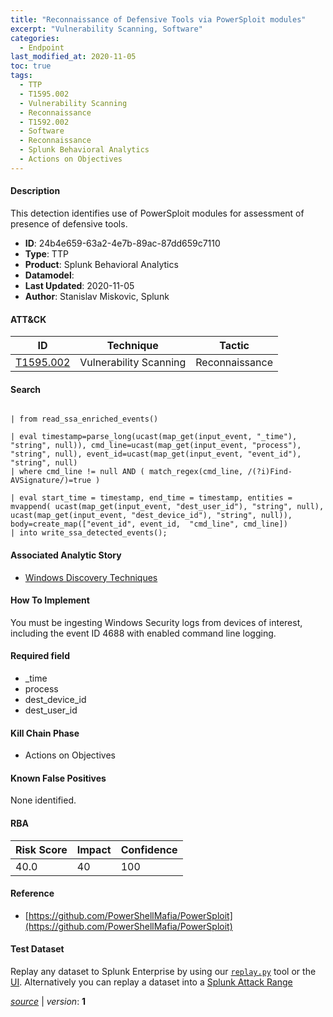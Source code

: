 ```yaml
---
title: "Reconnaissance of Defensive Tools via PowerSploit modules"
excerpt: "Vulnerability Scanning, Software"
categories:
  - Endpoint
last_modified_at: 2020-11-05
toc: true
tags:
  - TTP
  - T1595.002
  - Vulnerability Scanning
  - Reconnaissance
  - T1592.002
  - Software
  - Reconnaissance
  - Splunk Behavioral Analytics
  - Actions on Objectives
---
```




#### Description

This detection identifies use of PowerSploit modules for assessment of presence of defensive tools.

- **ID**: 24b4e659-63a2-4e7b-89ac-87dd659c7110
- **Type**: TTP
- **Product**: Splunk Behavioral Analytics
- **Datamodel**: 
- **Last Updated**: 2020-11-05
- **Author**: Stanislav Miskovic, Splunk


#### ATT&CK

| ID          | Technique   | Tactic       |
| ----------- | ----------- |--------------|
| [T1595.002](https://attack.mitre.org/techniques/T1595/002/) | Vulnerability Scanning | Reconnaissance || [T1592.002](https://attack.mitre.org/techniques/T1592/002/) | Software | Reconnaissance |


#### Search

```

| from read_ssa_enriched_events()

| eval timestamp=parse_long(ucast(map_get(input_event, "_time"), "string", null)), cmd_line=ucast(map_get(input_event, "process"), "string", null), event_id=ucast(map_get(input_event, "event_id"), "string", null) 
| where cmd_line != null AND ( match_regex(cmd_line, /(?i)Find-AVSignature/)=true )

| eval start_time = timestamp, end_time = timestamp, entities = mvappend( ucast(map_get(input_event, "dest_user_id"), "string", null), ucast(map_get(input_event, "dest_device_id"), "string", null)), body=create_map(["event_id", event_id,  "cmd_line", cmd_line]) 
| into write_ssa_detected_events();
```

#### Associated Analytic Story
* [Windows Discovery Techniques](/stories/windows_discovery_techniques)


#### How To Implement
You must be ingesting Windows Security logs from devices of interest, including the event ID 4688 with enabled command line logging.

#### Required field
* _time
* process
* dest_device_id
* dest_user_id


#### Kill Chain Phase
* Actions on Objectives


#### Known False Positives
None identified.



#### RBA

| Risk Score  | Impact      | Confidence   |
| ----------- | ----------- |--------------|
| 40.0 | 40 | 100 |



#### Reference

* [https://github.com/PowerShellMafia/PowerSploit](https://github.com/PowerShellMafia/PowerSploit)



#### Test Dataset
Replay any dataset to Splunk Enterprise by using our [`replay.py`](https://github.com/splunk/attack_data#using-replaypy) tool or the [UI](https://github.com/splunk/attack_data#using-ui).
Alternatively you can replay a dataset into a [Splunk Attack Range](https://github.com/splunk/attack_range#replay-dumps-into-attack-range-splunk-server)



[_source_](https://github.com/splunk/security_content/tree/develop/detections/endpoint/reconnaissance_of_defensive_tools_via_powersploit_modules.yml) | _version_: **1**